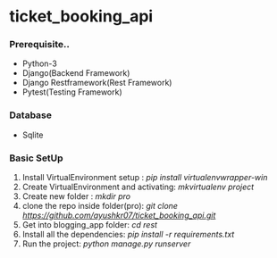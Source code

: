 # ticket_booking_api

### Prerequisite..
 - Python-3
 - Django(Backend Framework)
 - Django Restframework(Rest Framework)
 - Pytest(Testing Framework)
 
### Database
  - Sqlite
 
 ### Basic SetUp
1. Install VirtualEnvironment setup : *pip install virtualenvwrapper-win*
2. Create VirtualEnvironment and activating: *mkvirtualenv project*
3. Create new folder : *mkdir pro*
4. clone the repo inside folder(pro): *git clone https://github.com/ayushkr07/ticket_booking_api.git*
5. Get into blogging_app folder: *cd rest*
6. Install all the dependencies: *pip install -r requirements.txt*
7. Run the project: *python manage.py runserver*

